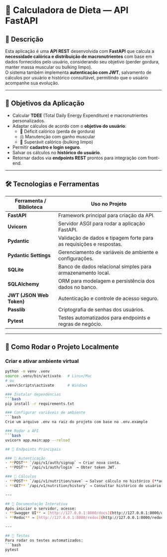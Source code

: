# 🥗 Calculadora de Dieta — API FastAPI

## 📌 Descrição
Esta aplicação é uma **API REST** desenvolvida com **FastAPI** que calcula a **necessidade calórica e distribuição de macronutrientes** com base em dados fornecidos pelo usuário, considerando seu objetivo (perder gordura, manter massa muscular ou bulking limpo).  
O sistema também implementa **autenticação com JWT**, salvamento de cálculos por usuário e histórico consultável, permitindo que o usuário acompanhe sua evolução.

---

## 🎯 Objetivos da Aplicação
- Calcular **TDEE** (Total Daily Energy Expenditure) e macronutrientes personalizados.
- Adaptar cálculos de acordo com o **objetivo do usuário**:
  - 🔻 Déficit calórico (perda de gordura)
  - ⚖️ Manutenção com ganho muscular
  - 🔺 Superávit calórico (bulking limpo)
- Permitir **cadastro e login seguro**.
- Salvar os cálculos no **histórico do usuário**.
- Retornar dados via **endpoints REST** prontos para integração com front-end.

---

## 🛠 Tecnologias e Ferramentas
| Ferramenta / Biblioteca | Uso no Projeto |
|------------------------|----------------|
| **FastAPI** | Framework principal para criação da API. |
| **Uvicorn** | Servidor ASGI para rodar a aplicação FastAPI. |
| **Pydantic** | Validação de dados e tipagem forte para as requisições e respostas. |
| **Pydantic Settings** | Gerenciamento de variáveis de ambiente e configurações. |
| **SQLite** | Banco de dados relacional simples para armazenamento local. |
| **SQLAlchemy** | ORM para modelagem e persistência dos dados no banco. |
| **JWT (JSON Web Token)** | Autenticação e controle de acesso seguro. |
| **Passlib** | Criptografia de senhas dos usuários. |
| **Pytest** | Testes automatizados para endpoints e regras de negócio. |

---

## 🚀 Como Rodar o Projeto Localmente
### Criar e ativar ambiente virtual
```bash
python -m venv .venv
source .venv/bin/activate   # Linux/Mac
# ou
.venv\Scripts\activate      # Windows

### Instalar dependências
```bash
pip install -r requirements.txt

### Configurar variáveis de ambiente
```bash
Crie um arquivo .env na raiz do projeto com base no .env.example

### Rodar a API
```bash
uvicorn app.main:app --reload

## 📡 Endpoints Principais

### 🔑 Autenticação
- **POST** `/api/v1/auth/signup` → Criar nova conta.  
- **POST** `/api/v1/auth/login` → Obter token JWT.

### 🥗 Cálculos
- **POST** `/api/v1/nutrition/save` → Salvar cálculo no histórico (**autenticado**).  
- **GET** `/api/v1/nutrition/history` → Consultar histórico do usuário (**autenticado**).

---

## 📄 Documentação Interativa
Após iniciar o servidor, acesse:
- **Swagger UI** → [http://127.0.0.1:8000/docs](http://127.0.0.1:8000/docs)  
- **Redoc** → [http://127.0.0.1:8000/redoc](http://127.0.0.1:8000/redoc)

---

## 🧪 Testes
Para rodar os testes automatizados:
```bash
pytest
